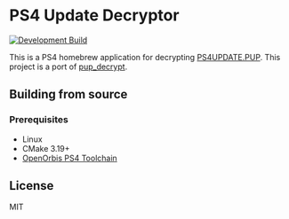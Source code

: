 # PS4 Update Decryptor
[![Development Build](https://github.com/ultimaweapon/ps4-update-decryptor/actions/workflows/main.yml/badge.svg)](https://github.com/ultimaweapon/ps4-update-decryptor/actions/workflows/main.yml)

This is a PS4 homebrew application for decrypting [PS4UPDATE.PUP](https://www.playstation.com/en-us/support/hardware/ps4/system-software). This project is a port of [pup_decrypt](https://github.com/idc/ps4-pup_decrypt).

## Building from source

### Prerequisites

- Linux
- CMake 3.19+
- [OpenOrbis PS4 Toolchain](https://github.com/OpenOrbis/OpenOrbis-PS4-Toolchain)

## License

MIT
